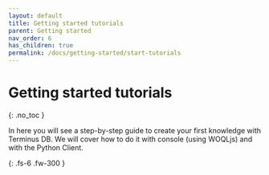 ```yaml
---
layout: default
title: Getting started tutorials
parent: Getting started
nav_order: 6
has_children: true
permalink: /docs/getting-started/start-tutorials
---
```


# Getting started tutorials
{: .no_toc }

In here you will see a step-by-step guide to create your first knowledge with Terminus DB. We will cover how to do it with console (using WOQLjs) and with the Python Client.

{: .fs-6 .fw-300 }
